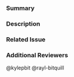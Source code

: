 
### Summary

<!--- General summary / title -->

### Description

<!--- Details of what you changed -->

### Related Issue

<!--- Link to issue where this is tracked -->

### Additional Reviewers
@kylepbit
@rayl-bitquill
<!-- Any additional reviewers -->